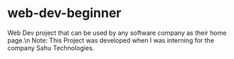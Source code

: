 # web-dev-beginner
Web Dev project that can be used by any software company as their home page.\n
Note: This Project was developed when I was interning for the company Sahu Technologies.
